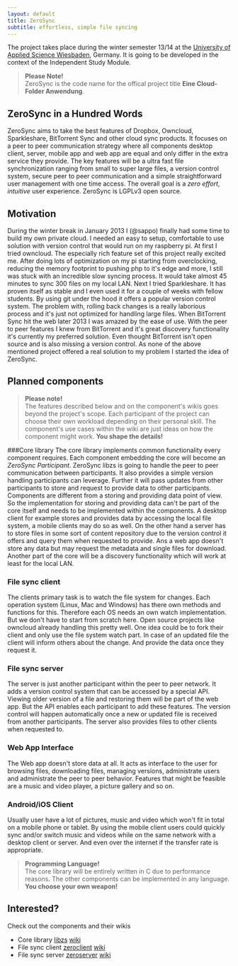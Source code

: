 ```yaml
---
layout: default
title: ZeroSync
subtitle: effortless, simple file syncing
---
```


The project takes place during the winter semester 13/14 at the [University of Applied Science Wiesbaden](http://www.hs-rm.de/en/dcsm-faculty/degree-programs/applied-computer-science-bsc/index.html), Germany. It is going to be developed in the context of the Independent Study Module. 

> **Please Note!** <br/> ZeroSync is the code name for the offical project title **Eine Cloud-Folder Anwendung**.

## ZeroSync in a Hundred Words

ZeroSync aims to take the best features of Dropbox, Owncloud, Sparkleshare, BitTorrent Sync and other cloud sync products. It focuses on a peer to peer communication strategy where all components desktop client, server, mobile app and web app are equal and only differ in the extra service they provide. The key features will be a ultra fast file synchronization ranging from small to super large files, a version control system, secure peer to peer communication and a simple straightforward user management with one time access. The overall goal is a *zero effort*, *intuitive* user experience. ZeroSync is LGPLv3 open source.

## Motivation

During the winter break in January 2013 I (@sappo) finally had some time to build my own private cloud. I needed an easy to setup, comfortable to use solution with version control that would run on my raspberry pi.
At first I tried owncloud. The especially rich feature set of this project really excited me. After doing lots of optimization on my pi starting from overclocking, reducing the memory footprint to pushing php to it's edge and more, I still was stuck with an incredible slow syncing process. It would take almost 45 minutes to sync 300 files on my local LAN. Next I tried Sparkleshare. It has proven itself as stable and I even used it for a couple of weeks with fellow students. By using git under the hood it offers a popular version control system. The problem with, rolling back changes is a really laborious process and it's just not optimized for handling large files. When BitTorrent Sync hit the web later 2013 I was amazed by the ease of use. With the peer to peer features I knew from BitTorrent and it's great discovery functionality it's currently my preferred solution. Even thought BitTorrent isn't open source and is also missing a version control.
As none of the above mentioned project offered a real solution to my problem I started the idea of ZeroSync.

## Planned components
> **Please note!** <br/> The features described below and on the component's wikis goes beyond the project's scope. Each participant of the project can choose their own workload depending on their personal skill. The component's use cases within the wiki are just ideas on how the component might work. **You shape the details!** 

###Core library
The core library implements common functionality every component requires. Each component embedding the core will become an _ZeroSync Participant_. ZeroSync libzs is going to handle the peer to peer communication between participants. It also provides a simple version handling participants can leverage. Further it will pass updates from other participants to store and request to provide data to other participants. Components are different from a storing and providing data point of view. So the implementation for storing and providing data can't be part of the core itself and needs to be implemented within the components. A desktop client for example stores and provides data by accessing the local file system, a mobile clients may do so as well. On the other hand a server has to store files in some sort of content repository due to the version control it offers and query them when requested to provide. Ans a web app doesn't store any data but may request the metadata and single files for download.<br/> 
Another part of the core will be a discovery functionality which will work at least for the local LAN.

### File sync client
The clients primary task is to watch the file system for changes. Each operation system (Linux, Mac and Windows) has there own methods and functions for this. Therefore each OS needs an own watch implementation.  But we don't have to start from scratch here. Open source projects like owncloud already handling this pretty well. One idea could be to fork their client and only use the file system watch part. In case of an updated file the client will inform others about the change. And provide the data once they request it.

### File sync server
The server is just another participant within the peer to peer network. It adds a version control system that can be accessed by a special API. Viewing older version of a file and restoring them will be part of the web app. But the API enables each participant to add these features. The version control will happen automatically once a new or updated file is received from another participants. The server also provides files to other clients when requested to. 

### Web App Interface
The Web app doesn't store data at all. It acts as interface to the user for browsing files, downloading files, managing versions, administrate users and administrate the peer to peer behavior. Features that might be feasible are a music and video player, a picture gallery and so on.

### Android/iOS Client
Usually user have a lot of pictures, music and video which won't fit in total on a mobile phone or tablet. By using the mobile client users could quickly sync and/or switch music and videos while on the same network with a desktop client or server. And even over the internet if the transfer rate is appropriate. 

> **Programming Language!** <br/> The core library will be entirely written in C due to performance reasons. The other components can be implemented in any language. **You choose your own weapon!**

## Interested?

Check out the components and their wikis

* Core library [libzs](http://libzs.zerosync.org) [wiki](http://wiki.libzs.zerosync.org)
* File sync client [zeroclient](http://zclient.zerosync.org) [wiki](http://wiki.zclient.zerosync.org)
* File sync server [zeroserver](http://zserver.zerosync.org) [wiki](http://wiki.zserver.zerosync.org)



